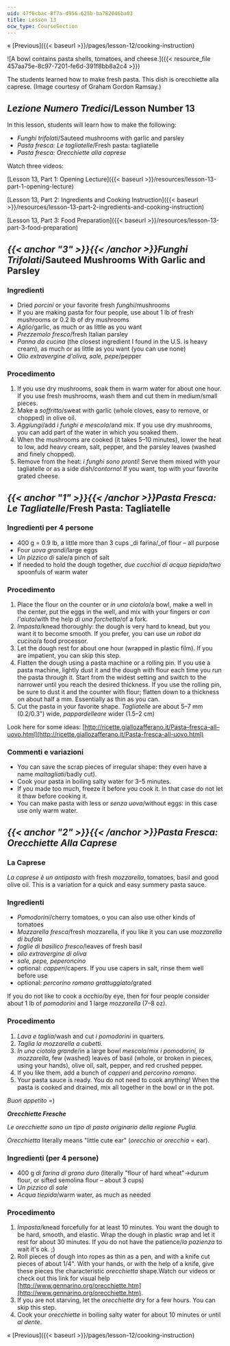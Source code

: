 ```yaml
---
uid: 47f6cbac-8f7a-d956-625b-ba782046ba03
title: Lesson 13
ocw_type: CourseSection
---
```


« [Previous]({{< baseurl >}}/pages/lesson-12/cooking-instruction)

![A bowl contains pasta shells, tomatoes, and cheese.]({{< resource_file 457aa75e-8c97-7201-fe6d-391f8bb8a2c4 >}})

The students learned how to make fresh pasta. This dish
is orecchiette alla caprese. (Image courtesy of Graham
Gordon Ramsay.)

_Lezione Numero Tredici_/Lesson Number 13
-----------------------------------------

In this lesson, students will learn how to make the following:

*   _Funghi trifolati_/Sauteed mushrooms with garlic and parsley
*   _Pasta fresca: Le tagliatelle_/Fresh pasta: tagliatelle
*   _Pasta fresca: Orecchiette alla caprese_

Watch three videos:

[Lesson 13, Part 1: Opening Lecture]({{< baseurl >}}/resources/lesson-13-part-1-opening-lecture)

[Lesson 13, Part 2: Ingredients and Cooking Instruction]({{< baseurl >}}/resources/lesson-13-part-2-ingredients-and-cooking-instruction)

[Lesson 13, Part 3: Food Preparation]({{< baseurl >}}/resources/lesson-13-part-3-food-preparation)

_{{< anchor "3" >}}{{< /anchor >}}Funghi Trifolati_/Sauteed Mushrooms With Garlic and Parsley
---------------------------------------------------------------------------------------------

### Ingredienti

*   Dried _porcini_ or your favorite fresh _funghi_/mushrooms
*   If you are making pasta for four people, use about 1 lb of fresh mushrooms or 0.2 lb of dry mushrooms
*   _Aglio_/garlic, as much or as little as you want
*   _Prezzemolo fresco_/fresh Italian parsley
*   _Panna da cucina_ (the closest ingredient I found in the U.S. is heavy cream), as much or as little as you want (you can use none)
*   _Olio extravergine d'oliva, sale, pepe_/pepper

### Procedimento

1.  If you use dry mushrooms, soak them in warm water for about one hour. If you use fresh mushrooms, wash them and cut them in medium/small pieces.
2.  Make a _soffritto_/sweat with garlic (whole cloves, easy to remove, or chopped) in olive oil.
3.  _Aggiungi_/add _i funghi e mescola_/and mix. If you use dry mushrooms, you can add part of the water in which you soaked them.
4.  When the mushrooms are cooked (it takes 5–10 minutes), lower the heat to low, add heavy cream, salt, pepper, and the parsley leaves (washed and finely chopped).
5.  Remove from the heat: _i funghi sono pronti_! Serve them mixed with your tagliatelle or as a side dish/_contorno_! If you want, top with your favorite grated cheese.

_{{< anchor "1" >}}{{< /anchor >}}Pasta Fresca: Le Tagliatelle_/Fresh Pasta: Tagliatelle
----------------------------------------------------------------------------------------

### Ingredienti per 4 persone

*   400 g = 0.9 lb, a little more than 3 cups _di farina/_of flour – all purpose
*   Four _uova grandi_/large eggs
*   _Un pizzico di_ sale/a pinch of salt
*   If needed to hold the dough together, _due cucchiai di acqua tiepida_/two spoonfuls of warm water

### Procedimento

1.  Place the flour on the counter or _in una ciotola_/a bowl, make a well in the center, put the eggs in the well, and mix with your fingers or _con l'aiuto_/with the help _di una forchetta_/of a fork.
2.  _Impasta_/knead thoroughly: the dough is very hard to knead, but you want it to become smooth.
    If you prefer, you can use _un robot da cucina_/a food processor.
3.  Let the dough rest for about one hour (wrapped in plastic film). If you are impatient, you can skip this step.
4.  Flatten the dough using a pasta machine or a rolling pin. If you use a pasta machine, lightly dust it and the dough with flour each time you run the pasta through it. Start from the widest setting and switch to the narrower until you reach the desired thickness. If you use the rolling pin, be sure to dust it and the counter with flour; flatten down to a thickness on about half a mm. Essentially as thin as you can.
5.  Cut the pasta in your favorite shape. _Tagliatelle_ are about 5–7 mm (0.2/0.3") wide, _pappardelleare_ wider (1.5–2 cm)

Look here for some ideas: [http://ricette.giallozafferano.it/Pasta–fresca–all–uovo.html](http://ricette.giallozafferano.it/Pasta-fresca-all-uovo.html)

### Commenti e variazioni

*   You can save the scrap pieces of irregular shape: they even have a name _maltagliati_/badly cut).
*   Cook your pasta in boiling salty water for 3–5 minutes.
*   If you made too much, freeze it before you cook it. In that case do not let it thaw before cooking it.
*   You can make pasta with less or _senza uova_/without eggs: in this case use only warm water.

_{{< anchor "2" >}}{{< /anchor >}}Pasta Fresca: Orecchiette Alla Caprese_
-------------------------------------------------------------------------

### **La Caprese**

_La caprese è un antipasto_ with fresh _mozzarella_, tomatoes, basil and good olive oil. This is a variation for a quick and easy summery pasta sauce.

### Ingredienti

*   _Pomodorini_/cherry tomatoes, o you can also use other kinds of tomatoes
*   _Mozzarella fresca_/fresh mozzarella, if you like it you can use _mozzarella di bufala_
*   _foglie di basilico fresco_/leaves of fresh basil
*   _olio extravergine di oliva_
*   _sale, pepe, peperoncino_
*   optional: _capperi_/capers. If you use capers in salt, rinse them well before use
*   optional: _percorino romano grattuggiato_/grated

If you do not like to cook a _occhio_/by eye, then for four people consider about 1 lb of _pomodorini_ and 1 large _mozzarella_ (7–8 oz).

### Procedimento

1.  _Lava e taglia_/wash and cut _i pomodorini_ in quarters.
2.  _Taglia la mozzarella a cubetti._
3.  _In una ciotola grande_/in a large bowl _mescola_/mix _i pomodorini, la mozzarella_, few (washed) leaves of basil (whole, or broken in pieces, using your hands), olive oil, salt, pepper, and red crushed pepper.
4.  If you like them, add a bunch of _capperi_ and _percorino romano_.
5.  Your pasta sauce is ready. You do not need to cook anything! When the pasta is cooked and drained, mix all together in the bowl or in the pot.

_Buon appetito_ =)

**_Orecchiette Fresche_**

_Le orecchiette sono un tipo di pasta originario della regione Puglia._

_Orecchietta_ literally means "little cute ear" (_orecchio_ or _orecchia_ \= ear).

### Ingredienti (per 4 persone)

*   400 g _di farina di grano duro_ (literally "flour of hard wheat"→durum flour, or sifted semolina flour – about 3 cups)
*   _Un pizzico di sale_
*   _Acqua tiepida_/warm water, as much as needed

### Procedimento

1.  _Impasta_/knead forcefully for at least 10 minutes. You want the dough to be hard, smooth, and elastic. Wrap the dough in plastic wrap and let it rest for about 30 minutes. If you do not have the patience/_la pazienza_ to wait it's ok. ;)
2.  Roll pieces of dough into ropes as thin as a pen, and with a knife cut pieces of about 1/4". With your hands, or with the help of a knife, give these pieces the characteristic _orecchietta_ shape.Watch our videos or check out this link for visual help [http://www.gennarino.org/orecchiette.htm](http://www.gennarino.org/orecchiette.htm).
3.  If you are not starving, let the _orecchiette_ dry for a few hours. You can skip this step.
4.  Cook your _orecchiette_ in boiling salty water for about 10 minutes or until _al dente_.

« [Previous]({{< baseurl >}}/pages/lesson-12/cooking-instruction)
